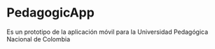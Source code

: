 # PedagogicApp
Es un prototipo de la aplicación móvil para la Universidad Pedagógica Nacional de Colombia
